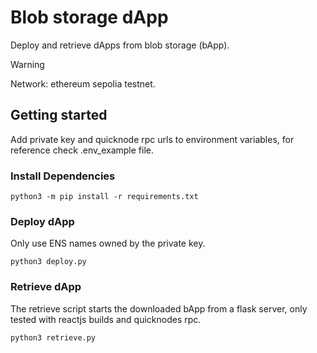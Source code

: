 # Blob storage dApp
Deploy and retrieve dApps from blob storage (bApp). 

>[!WARNING]
Network: ethereum sepolia testnet.

## Getting started
Add private key and quicknode rpc urls to environment variables, for reference check .env_example file. 

### Install Dependencies
```python3 -m pip install -r requirements.txt```

### Deploy dApp
Only use ENS names owned by the private key.

```python3 deploy.py```

### Retrieve dApp
The retrieve script starts the downloaded bApp from a flask server, only tested with reactjs builds and quicknodes rpc. 

```python3 retrieve.py```
